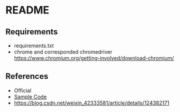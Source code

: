 # README


## Requirements
+ requirements.txt
+ chrome and corresponded chromedriver
  https://www.chromium.org/getting-involved/download-chromium/ 

## References
+ Official
+ [Sample Code](https://github.com/SeleniumHQ/seleniumhq.github.io/blob/trunk/examples/python/tests/drivers/test_remote_webdriver.py)
+ https://blog.csdn.net/weixin_42333581/article/details/124382171
